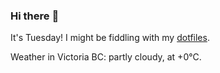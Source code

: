 ### Hi there :wave:

It's Tuesday! I might be fiddling with my [dotfiles](https://github.com/bewuethr/dotfiles).

Weather in Victoria BC: partly cloudy, at +0°C.
